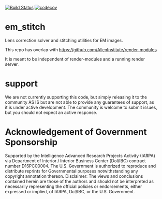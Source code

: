 [![Build Status](https://travis-ci.org/AllenInstitute/em_stitch.svg?branch=master)](https://travis-ci.org/AllenInstitute/em_stitch)
[![codecov](https://codecov.io/gh/AllenInstitute/em_stitch/branch/master/graph/badge.svg)](https://codecov.io/gh/AllenInstitute/em_stitch)

# em_stitch

Lens correction solver and stitching utilities for EM images.

This repo has overlap with 
https://github.com/AllenInstitute/render-modules

It is meant to be independent of render-modules and a running render server.

# support

We are not currently supporting this code, but simply releasing it to the community AS IS but are not able to provide any guarantees of support, as it is under active development. The community is welcome to submit issues, but you should not expect an active response.

# Acknowledgement of Government Sponsorship

Supported by the Intelligence Advanced Research Projects Activity (IARPA) via Department of Interior / Interior Business Center (DoI/IBC) contract number D16PC00004. The U.S. Government is authorized to reproduce and distribute reprints for Governmental purposes notwithstanding any copyright annotation thereon. Disclaimer: The views and conclusions contained herein are those of the authors and should not be interpreted as necessarily representing the official policies or endorsements, either expressed or implied, of IARPA, DoI/IBC, or the U.S. Government.
